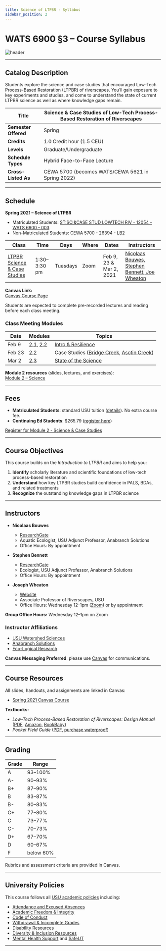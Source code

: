 ```yaml
---
title: Science of LTPBR - Syllabus
sidebar_position: 2
---
```


# WATS 6900 §3 – Course Syllabus

![header](/img/courses/WATS-5621_header_C.png)

---

## Catalog Description

Students explore the science and case studies that encouraged Low-Tech Process-Based Restoration (LTPBR) of riverscapes. You’ll gain exposure to key experiments and studies, and come to understand the state of current LTPBR science as well as where knowledge gaps remain.

| **Title** | Science & Case Studies of Low-Tech Process-Based Restoration of Riverscapes |
| --------- | --------------------------------------------------------------------------- |
| **Semester Offered** | Spring |
| **Credits** | 1.0 Credit hour (1.5 CEU) |
| **Levels** | Graduate/Undergraduate |
| **Schedule Types** | Hybrid Face-to-Face Lecture |
| **Cross-Listed As** | CEWA 5700 (becomes WATS/CEWA 5621 in Spring 2022) |


---

## Schedule

**Spring 2021 – Science of LTPBR**

- Matriculated Students: [ST:SCI&CASE STUD LOWTECH RIV - 12054 - WATS 6900 - 003](https://ssb.banner.usu.edu/zprod/bwckschd.p_disp_detail_sched?term_in=202120&crn_in=12054)
- Non-Matriculated Students: CEWA 5700 - 26394 - LB2

| Class | Time | Days | Where | Dates | Instructors |
| ----- | ---- | ---- | ----- | ----- | ----------- |
| [LTPBR Science & Case Studies](/workshops/2021/USU/WATS-5621/) | 1:30–3:30 pm | Tuesdays | Zoom | Feb 9, 23 & Mar 2, 2021 | [Nicolaas Bouwes, Stephen Bennett, Joe Wheaton](/workshops/2020/SGI/#instruction-team) |

**Canvas Link:**  
[Canvas Course Page](https://usu.instructure.com/courses/639115)

Students are expected to complete pre-recorded lectures and reading before each class meeting.

### Class Meeting Modules

| Date | Modules | Topics |
| ---- | ------- | ------ |
| Feb 9 | [2.1](https://usu.instructure.com/courses/618152/modules#module_731682), [2.2](https://usu.instructure.com/courses/618152/modules#module_731683) | [Intro & Resilience](http://lowtechpbr.restoration.usu.edu/workshops/2020/SGI/Modules/module2.html#b-mimicking--promoting-wood-accumulation--beaver-dam-activity) |
| Feb 23 | [2.2](https://usu.instructure.com/courses/618152/modules#module_731683) | Case Studies ([Bridge Creek](http://lowtechpbr.restoration.usu.edu/workshops/2020/SGI/Modules/module2.html#c-beaver-dam-analogues-bridge-creek--birch-creek), [Asotin Creek](http://lowtechpbr.restoration.usu.edu/workshops/2020/SGI/Modules/module2.html#d-post-assisted-log-structures-case-study-asotin-creek)) |
| Mar 2 | [2.3](https://usu.instructure.com/courses/618152/modules#module_731684) | [State of the Science](http://lowtechpbr.restoration.usu.edu/workshops/2020/SGI/Modules/module2.html#f-where-science-is-at-ongoing--outstanding-science) |

**Module 2 resources** (slides, lectures, and exercises):  
[Module 2 – Science](/workshops/2020/SGI/Modules/module2)

---

## Fees

- **Matriculated Students**: standard USU tuition ([details](https://www.usu.edu/registrar/registration/payment/)). No extra course fee.  
- **Continuing Ed Students**: $265.79 ([register here](https://www.usu.edu/ais/ceu/register/?term=202120&crns=26394,26395,26397,26398))

[Register for Module 2 - Science & Case Studies](https://www.usu.edu/ais/ceu/register/?term=202120&crns=26236,26394,26395,26397,26398)

---

## Course Objectives

This course builds on the *Introduction to LTPBR* and aims to help you:

1. **Identify** scholarly literature and scientific foundations of low-tech process-based restoration  
2. **Understand** how key LTPBR studies build confidence in PALS, BDAs, and related treatments  
3. **Recognize** the outstanding knowledge gaps in LTPBR science

---

## Instructors

- **Nicolaas Bouwes**  
  - [ResearchGate](https://www.researchgate.net/profile/Nick_Bouwes)  
  - Aquatic Ecologist, USU Adjunct Professor, Anabranch Solutions  
  - Office Hours: By appointment

- **Stephen Bennett**  
  - [ResearchGate](https://www.researchgate.net/profile/Stephen_Bennett8)  
  - Ecologist, USU Adjunct Professor, Anabranch Solutions  
  - Office Hours: By appointment

- **Joseph Wheaton**  
  - [Website](http://joewheaton.org)  
  - Associate Professor of Riverscapes, USU  
  - Office Hours: Wednesday 12–1pm ([Zoom](https://usu-edu.zoom.us/my/h20joe?pwd=eFNjSllqT3VDNTRoLzZ3Sk9IM1F6UT09)) or by appointment

**Group Office Hours:** Wednesday 12–1pm on Zoom

### Instructor Affiliations

- [USU Watershed Sciences](https://qcnr.usu.edu/wats/index)  
- [Anabranch Solutions](http://www.anabranchsolutions.com)  
- [Eco-Logical Research](https://www.eco-logical-research.com/)

**Canvas Messaging Preferred**: please use [Canvas](https://usu.instructure.com/courses/618129) for communications.

---

## Course Resources

All slides, handouts, and assignments are linked in Canvas:

- [Spring 2021 Canvas Course](https://usu.instructure.com/courses/618129)

**Textbooks:**

- *Low-Tech Process-Based Restoration of Riverscapes: Design Manual* ([PDF](/manual), [Amazon](https://www.amazon.com/Low-Tech-Process-Based-Restoration-Riverscapes-Design/dp/1543972993/), [BookBaby](https://store.bookbaby.com/bookshop/book/index.aspx?bookURL=Low-Tech-Process-Based-Restoration-of-Riverscapes))  
- *Pocket Field Guide* ([PDF](/resources/pocket), [purchase waterproof](http://www.anabranchsolutions.com/store/p7/pocketguide.html))

---

## Grading

| Grade | Range  |
| ----- | ------ |
| A     | 93–100% |
| A-    | 90–93% |
| B+    | 87–90% |
| B     | 83–87% |
| B-    | 80–83% |
| C+    | 77–80% |
| C     | 73–77% |
| C-    | 70–73% |
| D+    | 67–70% |
| D     | 60–67% |
| F     | below 60% |

Rubrics and assessment criteria are provided in Canvas.

---

## University Policies

This course follows all [USU academic policies](http://www.usu.edu/provost/faculty-life/syllabus.cfm) including:

- [Attendance and Excused Absences](https://catalog.usu.edu/content.php?catoid=12&navoid=3160)  
- [Academic Freedom & Integrity](http://www.usu.edu/hr/files/uploads/Policies/403.pdf)  
- [Code of Conduct](https://studentconduct.usu.edu/studentcode/)  
- [Withdrawal & Incomplete Grades](https://catalog.usu.edu/content.php?catoid=4&navoid=546)  
- [Disability Resources](http://www.usu.edu/drc/)  
- [Diversity & Inclusion Resources](https://www.usu.edu/provost/diversity/)  
- [Mental Health Support](https://counseling.usu.edu/) and [SafeUT](https://healthcare.utah.edu/uni/programs/safe-ut-smartphone-app)

---
